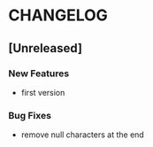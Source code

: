 # CHANGELOG

## [Unreleased]

### New Features

- first version

### Bug Fixes

- remove null characters at the end


